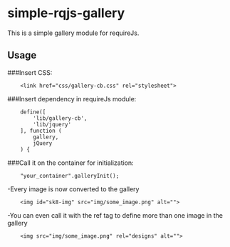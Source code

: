# simple-rqjs-gallery

This is a simple gallery module for requireJs.


## Usage

###Insert CSS:

		<link href="css/gallery-cb.css" rel="stylesheet">

###Insert dependency in requireJs module:

		define([
			'lib/gallery-cb',
			'lib/jquery'
		], function (
			gallery,
			jQuery
		) {

###Call it on the container for initialization:

		"your_container".galleryInit();

-Every image is now converted to the gallery

		<img id="sk8-img" src="img/some_image.png" alt="">

-You can even call it with the ref tag to define more than one image in the gallery

		<img src="img/some_image.png" rel="designs" alt="">
